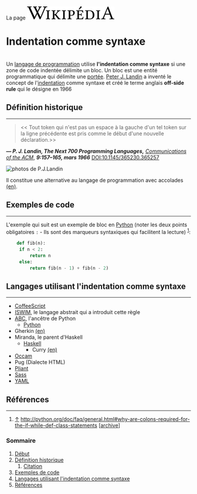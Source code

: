 La page [![logo wikipedia(lien vers la page)](wikipedia-wordmark-fr.svg)]( https://fr.wikipedia.org/wiki/Indentation_comme_syntaxe#) <br>

[//]: # (je netais pas trop sure pour limage donc jai combiner un image local avec un immage qui est un lien externe du web je ne sais pas si cela est corectdonc je vais metre oussi un autre immage en extrat plus bas.)

# Indentation comme syntaxe 
\
Un [langage de programmation](https://fr.wikipedia.org/wiki/Langage_de_programmation) utilise **l'indentation comme syntaxe** si une zone de code indentée délimite un bloc. Un bloc est une entité programmatique qui délimite une [portée](https://fr.wikipedia.org/wiki/Port%C3%A9e_(informatique)). [Peter J. Landin](https://fr.wikipedia.org/wiki/Peter_J._Landin) a inventé le concept de l'[indentation](https://fr.wikipedia.org/wiki/Style_d%27indentation) comme syntaxe et créé le terme anglais **off-side rule** qui le désigne en 1966

## Définition historique
-----

 > << Tout token qui n'est pas un espace à la gauche d'un tel token sur la ligne précédente est pris comme le début d'une nouvelle déclaration.>> 

***— P. J. Landin, The Next 700 Programming Languages,*** *[Communications of the ACM](https://fr.wikipedia.org/wiki/Communications_of_the_ACM)*, ***9:157–165, mars 1966***  [DOI:10.1145/365230.365257](https://dl.acm.org/doi/10.1145/365230.365257)<p>
![photos de P.J.Landin](https://upload.wikimedia.org/wikipedia/en/f/f9/Peter_Landin.png)

Il constitue une alternative au langage de programmation avec accolades [(en)](https://en.wikipedia.org/wiki/List_of_programming_languages_by_type#Curly-bracket_languages). 

## Exemples de code
---
L'exemple qui suit est un exemple de bloc en [Python](https://fr.wikipedia.org/wiki/Python_(langage)) (noter les deux points obligatoires `:` - Ils sont des marqueurs syntaxiques qui facilitent la lecture) <sup>[1](#références)</sup>:
```Python
    def fib(n):
     if n < 2:
         return n
     else:
         return fib(n - 1) + fib(n - 2)
```        
## Langages utilisant l'indentation comme syntaxe
---
- [CoffeeScript](https://fr.wikipedia.org/wiki/CoffeeScript)
- [ISWIM](https://fr.wikipedia.org/wiki/ISWIM), le langage abstrait qui a introduit cette règle 
- [ABC](https://fr.wikipedia.org/wiki/ABC_(langage)), l'ancêtre de Python
    - [Python](https://fr.wikipedia.org/wiki/Python_(langage))
- Gherkin [(en)](https://en.wikipedia.org/wiki/Cucumber_(software)#Gherkin_.28Language.29)
- Miranda, le parent d'Haskell
    - [Haskell](https://fr.wikipedia.org/wiki/Haskell)
        - Curry [(en)](https://en.wikipedia.org/wiki/Curry_(programming_language))
- [Occam](https://fr.wikipedia.org/wiki/Occam_(langage))
- Pug (Dialecte HTML)
- [Pliant](https://fr.wikipedia.org/wiki/Pliant)
- [Sass](https://fr.wikipedia.org/wiki/Sass_(langage))
- [YAML](https://fr.wikipedia.org/wiki/YAML)

## Références
---
1. [↑](#exemples-de-code) <http://python.org/doc/faq/general.html#why-are-colons-required-for-the-if-while-def-class-statements> [[archive](https://archive.wikiwix.com/cache/index2.php?url=https%3A%2F%2Fpython.org%2Fdoc%2Ffaq%2Fgeneral.html%23why-are-colons-required-for-the-if-while-def-class-statements#federation=archive.wikiwix.com&tab=url)]

### Sommaire
1. [Début](#indentation-comme-syntaxe)
2. [Définition historique](#définition-historique)
    1. [Citation](#définition-historique) 
3. [Exemples de code](#exemples-de-code)
4. [Langages utilisant l'indentation comme syntaxe](#langages-utilisant-lindentation-comme-syntaxe)
5. [Références](#références)

